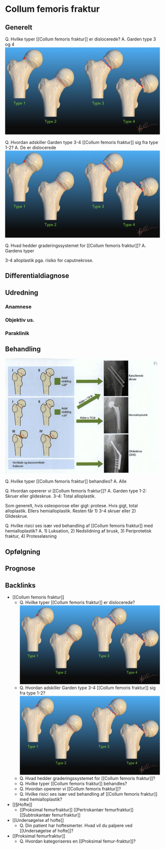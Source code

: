 # Collum femoris fraktur
## Generelt
Q. Hvilke typer [[Collum femoris fraktur]] er dislocerede?
A. Garden type 3 og 4
![](BearImages/9363C8BB-5AD9-4C86-BE3D-B498B08E0E67-21052-000040E7E895F2E2/garden-fem-neck-1024x577.jpg)

Q. Hvordan adskiller Garden type 3-4 [[Collum femoris fraktur]] sig fra type 1-2?
A. De er dislocerede
![](BearImages/D1AF40A4-B16B-4A3F-86D7-37BDB448AFC3-21052-00004108DA11E2BF/garden-fem-neck-1024x577.jpg)

Q. Hvad hedder graderingssystemet for [[Collum femoris fraktur]]?
A. Gardens typer

3-4 alloplastik pga. risiko for caputnekrose.

## Differentialdiagnose


## Udredning
### Anamnese

### Objektiv us.

### Paraklinik

## Behandling
![](BearImages/9892343D-4B4D-4026-9283-85BD4CDE382A-8519-00001632B7E0EE5E/60827D79-8D8E-4DD9-8C96-A9114319669D.png)

Q. Hvilke typer [[Collum femoris fraktur]] behandles?
A. Alle

Q. Hvordan opererer vi [[Collum femoris fraktur]]?
A. Garden type 1-2: Skruer eller glideskrue. 3-4: Total alloplastik. 

Som generelt, hvis osteoporose eller gigt: protese. Hvis gigt, total alloplastik. Ellers hemialloplastik. Resten får 1) 3-4 skruer eller 2) Glideskrue.

Q. Hvilke risici ses især ved behandling af [[Collum femoris fraktur]] med hemialloplastik?
A. 1) Luksation, 2) Nedslidning af brusk, 3) Periprotetisk fraktur, 4) Proteseløsning

## Opfølgning


## Prognose
 
## Backlinks
* [[Collum femoris fraktur]]
	* Q. Hvilke typer [[Collum femoris fraktur]] er dislocerede?
![](BearImages/9363C8BB-5AD9-4C86-BE3D-B498B08E0E67-21052-000040E7E895F2E2/garden-fem-neck-1024x577.jpg)
	* Q. Hvordan adskiller Garden type 3-4 [[Collum femoris fraktur]] sig fra type 1-2?
![](BearImages/D1AF40A4-B16B-4A3F-86D7-37BDB448AFC3-21052-00004108DA11E2BF/garden-fem-neck-1024x577.jpg)
	* Q. Hvad hedder graderingssystemet for [[Collum femoris fraktur]]?
	* Q. Hvilke typer [[Collum femoris fraktur]] behandles?
	* Q. Hvordan opererer vi [[Collum femoris fraktur]]?
	* Q. Hvilke risici ses især ved behandling af [[Collum femoris fraktur]] med hemialloplastik?
* [[§Hofte]]
	* [[Proksimal femurfraktur]]
	[[Pertrokantær femurfraktur]]
	[[Subtrokantær femurfraktur]]
* [[Undersøgelse af hofte]]
	* Q. Din patient har hoftesmerter. Hvad vil du palpere ved [[Undersøgelse af hofte]]?
* [[Proksimal femurfraktur]]
	* Q. Hvordan kategoriseres en [[Proksimal femur-fraktur]]?

<!-- #anki/tag/med/Orto #anki/deck/Medicine -->

<!-- {BearID:8AB0B1D8-EA2B-4C9F-AC6C-E659114F0B16-53319-00006FBADE1B15B3} -->
